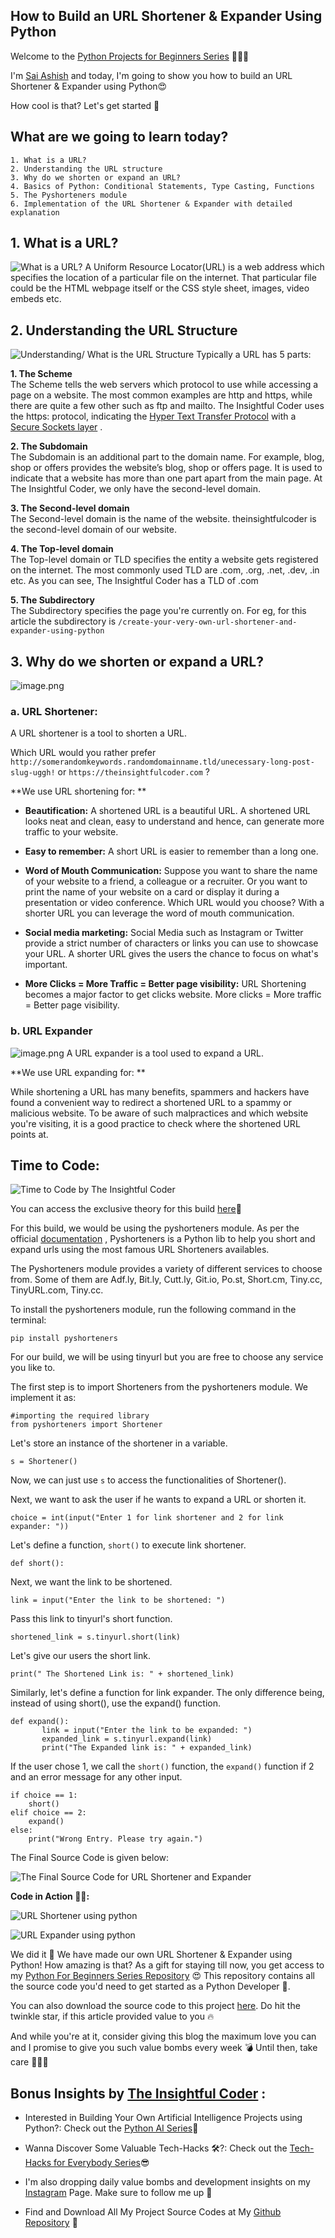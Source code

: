 ## How to Build an URL Shortener & Expander Using Python

Welcome to the  [Python Projects for Beginners Series](https://hashnode.com/series/python-projects-for-beginners-ckk31d9370h0vrus1blfl0a4y) 🙋🏻‍♂️

I'm  [Sai Ashish](https://www.linkedin.com/in/sai-ashish/) and today, I'm going to show you how to build an URL Shortener & Expander using Python😍

How cool is that? Let's get started 🚀

## What are we going to learn today?

```
1. What is a URL?
2. Understanding the URL structure
3. Why do we shorten or expand an URL?
4. Basics of Python: Conditional Statements, Type Casting, Functions
5. The Pyshorteners module
6. Implementation of the URL Shortener & Expander with detailed explanation
```
## 1. What is a URL? 

![What is a URL? ](https://cdn.hashnode.com/res/hashnode/image/upload/v1612002587678/0L2BkoqzP.png)
A Uniform Resource Locator(URL) is a web address which specifies the location of a particular file on the internet. That particular file could be the HTML webpage itself or the CSS style sheet, images, video embeds etc.

## 2. Understanding the URL Structure

![Understanding/ What is the URL Structure](https://cdn.hashnode.com/res/hashnode/image/upload/v1615895528506/lzM1TDWS6.png)
Typically a URL has 5 parts:

**1. The Scheme** <br>
The Scheme tells the web servers which protocol to use while accessing a page on a website. The most common examples are http and https, while there are quite a few other such as ftp and mailto. The Insightful Coder uses the https: protocol, indicating the  [Hyper Text Transfer Protocol](https://developer.mozilla.org/en-US/docs/Web/HTTP)  with a  [Secure Sockets layer](https://www.ssl.com/faqs/faq-what-is-ssl/) . 

**2. The Subdomain** <br>
The Subdomain is an additional part to the domain name. For example, blog, shop or offers provides the website’s blog, shop or offers page.  It is used to indicate that a website has more than one part apart from the main page. At The Insightful Coder, we only have the second-level domain.

**3. The Second-level domain**<br>
The Second-level domain is the name of the website. theinsightfulcoder is the second-level domain of our website.

**4. The Top-level domain**<br>
The Top-level domain or TLD specifies the entity a website gets registered on the internet. The most commonly used TLD are .com, .org, .net, .dev, .in etc. As you can see, The Insightful Coder has a TLD of .com

**5. The Subdirectory**<br>
The Subdirectory specifies the page you're currently on. For eg, for this article the subdirectory is ```/create-your-very-own-url-shortener-and-expander-using-python```

## 3. Why do we shorten or expand a URL?

![image.png](https://cdn.hashnode.com/res/hashnode/image/upload/v1615895761774/0WYL1OkcQ.png)
### a. URL Shortener:
A URL shortener is a tool to shorten a URL. 

Which URL would you rather prefer ```http://somerandomkeywords.randomdomainname.tld/unecessary-long-post-slug-uggh!``` or ```https://theinsightfulcoder.com``` ?

**We use URL shortening for: **

- **Beautification:** A shortened URL is a beautiful URL. A shortened URL looks neat and clean, easy to understand and hence, can generate more traffic to your website.

- **Easy to remember:** A short URL is easier to remember than a long one. 

- **Word of Mouth Communication:** Suppose you want to share the name of your website to a friend, a colleague or a recruiter. Or you want to print the name of your website on a card or display it during a presentation or video conference. Which URL would you choose?  With a shorter URL you can leverage the word of mouth communication. 

- **Social media marketing:** Social Media such as Instagram or Twitter provide a strict number of characters or links you can use to showcase your URL. A shorter URL gives the users the chance to focus on what's important.

- **More Clicks = More Traffic = Better page visibility:** URL Shortening becomes a major factor to get clicks website. More clicks = More traffic = Better page visibility. 

### b. URL Expander

![image.png](https://cdn.hashnode.com/res/hashnode/image/upload/v1615895833498/Dsq3r64N9.png)
A URL expander is a tool used to expand a URL.

**We use URL expanding for: **

While shortening a URL has many benefits, spammers and hackers have found a convenient way to redirect a shortened URL to a spammy or malicious website. To be aware of such malpractices and which website you're visiting, it is a good practice to check where the shortened URL points at.

## Time to Code:
 
![Time to Code by The Insightful Coder](https://cdn.hashnode.com/res/hashnode/image/upload/v1611771833314/Uugrd3XOg.jpeg)

You can access the exclusive theory for this build  [here](https://github.com/SaiAshish-Konchada/Python-Projects-for-Beginners/tree/main/URL%20Shortener%20&%20Expander)📄

For this build, we would be using the pyshorteners module. As per the official  [documentation](https://pyshorteners.readthedocs.io/en/latest/) , Pyshorteners is a Python lib to help you short and expand urls using the most famous URL Shorteners availables.

The Pyshorteners module provides a variety of different services to choose from. Some of them are Adf.ly, Bit.ly, Cutt.ly, Git.io, Po.st, Short.cm, Tiny.cc, TinyURL.com, Tiny.cc.

To install the pyshorteners module, run the following command in the terminal:

```
pip install pyshorteners
```

For our build, we will be using tinyurl but you are free to choose any service you like to.

The first step is to import Shorteners from the pyshorteners module. We implement it as:

```
#importing the required library
from pyshorteners import Shortener
```

Let's store an instance of the shortener in a variable. 

```
s = Shortener()
```

Now, we can just use ```s``` to access the functionalities of Shortener().

Next, we want to ask the user if he wants to expand a URL or shorten it.

```
choice = int(input("Enter 1 for link shortener and 2 for link expander: "))
```

Let's define a function, ```short()``` to execute link shortener.

```
def short():
```

Next, we want the link to be shortened.

```
link = input("Enter the link to be shortened: ")
```

Pass this link to tinyurl's short function. 

```
shortened_link = s.tinyurl.short(link)
```

Let's give our users the short link.

```
print(" The Shortened Link is: " + shortened_link)
```

Similarly, let's define a function for link expander. The only difference being, instead of using short(), use the expand() function.

```
def expand():
       link = input("Enter the link to be expanded: ")
       expanded_link = s.tinyurl.expand(link)
       print("The Expanded link is: " + expanded_link)
```

If the user chose 1, we call the ```short()``` function, the ```expand()``` function if 2 and an error message for any other input.

```
if choice == 1:
    short()
elif choice == 2:
    expand()
else:
    print("Wrong Entry. Please try again.")
```
The Final Source Code is given below:

![The Final Source Code for URL Shortener and Expander](https://cdn.hashnode.com/res/hashnode/image/upload/v1612000123783/I4whpt5DZ.png)

**Code in Action 💪🏻:**

![URL Shortener using python](https://cdn.hashnode.com/res/hashnode/image/upload/v1612000134692/AgIc5Hwla.png)

![URL Expander using python](https://cdn.hashnode.com/res/hashnode/image/upload/v1612000159805/M9rmG6vbf.png)

We did it 🥳 We have made our own URL Shortener & Expander using Python! How amazing is that? As a gift for staying till now, you get access to my [Python For Beginners Series Repository](https://github.com/SaiAshish-Konchada/Python-Projects-for-Beginners)  😍 This repository contains all the source code you'd need to get started as a Python Developer 🐍.

You can also download the source code to this project [here](https://github.com/SaiAshish-Konchada/Python-Projects-for-Beginners/tree/main/URL%20Shortener%20%26%20Expander). Do hit the twinkle star, if this article provided value to you 🔥

And while you're at it, consider giving this blog the maximum love you can and I promise to give you such value bombs every week 💣 Until then, take care 🙋🏻‍♂️

## Bonus Insights by  [The Insightful Coder](https://theinsightfulcoder.com/) :

-  Interested in Building Your Own Artificial Intelligence Projects using Python?: Check out the [Python AI Series](https://hashnode.com/series/python-ai-series-ckkft33ux016dwjs11xlqbz4v)🧠

- Wanna Discover Some Valuable Tech-Hacks 🛠?: Check out the [Tech-Hacks for Everybody Series](https://hashnode.com/series/tech-hacks-for-everybody-ckk3juqc10ihoqps16q0geabj)😎

- I'm also dropping daily value bombs and development insights on my  [Instagram](https://www.instagram.com/theinsightfulcoder/) Page. Make sure to follow me up 💯

- Find and Download All My Project Source Codes at My [Github Repository](https://github.com/SaiAshish-Konchada)  🎁
